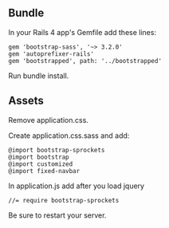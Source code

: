 Bundle
------

In your Rails 4 app's Gemfile add these lines:
```
gem 'bootstrap-sass', '~> 3.2.0'
gem 'autoprefixer-rails'
gem 'bootstrapped', path: '../bootstrapped'
```

Run bundle install.


Assets
------

Remove application.css.

Create application.css.sass and add:
```
@import bootstrap-sprockets
@import bootstrap
@import customized
@import fixed-navbar
```

In application.js add after you load jquery
```
//= require bootstrap-sprockets
```

Be sure to restart your server.